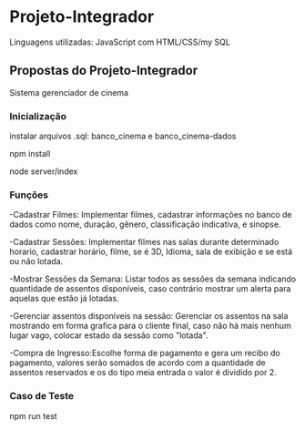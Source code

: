 # Projeto-Integrador

Linguagens utilizadas:
JavaScript com HTML/CSS/my SQL

## Propostas do Projeto-Integrador
Sistema gerenciador de cinema

### Inicialização

instalar arquivos .sql: banco_cinema e banco_cinema-dados

npm install

node server/index

### Funções

-Cadastrar Filmes: Implementar filmes, cadastrar informações no banco de dados como nome, duração, gênero, classificação indicativa, e sinopse. 

-Cadastrar Sessões: Implementar filmes nas salas durante determinado horario, cadastrar horário, filme, se é 3D, Idioma, sala de exibição e se está ou não lotada.

-Mostrar Sessões da Semana: Listar todos as sessões da semana indicando quantidade de assentos disponíveis, caso contrário mostrar um alerta para aquelas que estão já lotadas. 

-Gerenciar assentos disponíveis na sessão: Gerenciar os assentos na sala mostrando em forma grafica para o cliente final, caso não há mais nenhum lugar vago, colocar estado da sessão como "lotada".

-Compra de Ingresso:Escolhe forma de pagamento e gera um recibo do pagamento, valores serão somados de acordo com a quantidade de assentos reservados e os do tipo meia entrada o valor é dividido por 2.



### Caso de Teste

npm run test


